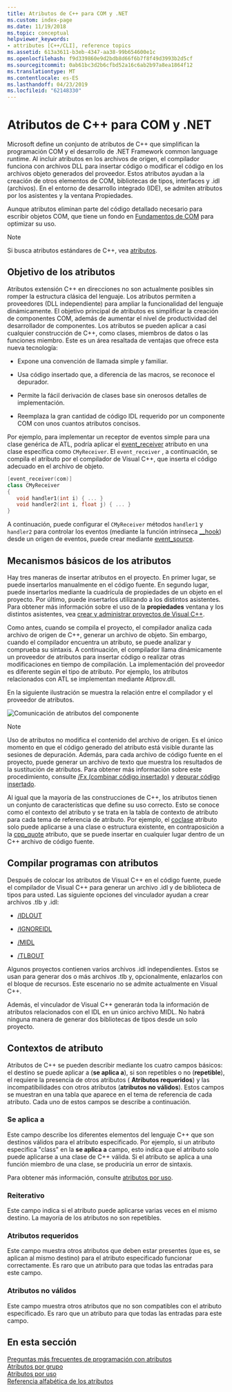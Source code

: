 ```yaml
---
title: Atributos de C++ para COM y .NET
ms.custom: index-page
ms.date: 11/19/2018
ms.topic: conceptual
helpviewer_keywords:
- attributes [C++/CLI], reference topics
ms.assetid: 613a3611-b3eb-4347-aa38-99b654600e1c
ms.openlocfilehash: f9d339860e9d2bdb8d66f6b7f8f49d3993b2d5cf
ms.sourcegitcommit: 0ab61bc3d2b6cfbd52a16c6ab2b97a8ea1864f12
ms.translationtype: MT
ms.contentlocale: es-ES
ms.lasthandoff: 04/23/2019
ms.locfileid: "62148330"
---
```

# <a name="c-attributes-for-com-and-net"></a>Atributos de C++ para COM y .NET

Microsoft define un conjunto de atributos de C++ que simplifican la programación COM y el desarrollo de .NET Framework common language runtime. Al incluir atributos en los archivos de origen, el compilador funciona con archivos DLL para insertar código o modificar el código en los archivos objeto generados del proveedor. Estos atributos ayudan a la creación de otros elementos de COM, bibliotecas de tipos, interfaces y .idl (archivos). En el entorno de desarrollo integrado (IDE), se admiten atributos por los asistentes y la ventana Propiedades.

Aunque atributos eliminan parte del código detallado necesario para escribir objetos COM, que tiene un fondo en [Fundamentos de COM](/windows/desktop/com/the-component-object-model) para optimizar su uso.

> [!NOTE]
> Si busca atributos estándares de C++, vea [atributos](../../cpp/attributes.md).

## <a name="purpose-of-attributes"></a>Objetivo de los atributos

Atributos extensión C++ en direcciones no son actualmente posibles sin romper la estructura clásica del lenguaje. Los atributos permiten a proveedores (DLL independiente) para ampliar la funcionalidad del lenguaje dinámicamente. El objetivo principal de atributos es simplificar la creación de componentes COM, además de aumentar el nivel de productividad del desarrollador de componentes. Los atributos se pueden aplicar a casi cualquier construcción de C++, como clases, miembros de datos o las funciones miembro. Este es un área resaltada de ventajas que ofrece esta nueva tecnología:

- Expone una convención de llamada simple y familiar.

- Usa código insertado que, a diferencia de las macros, se reconoce el depurador.

- Permite la fácil derivación de clases base sin onerosos detalles de implementación.

- Reemplaza la gran cantidad de código IDL requerido por un componente COM con unos cuantos atributos concisos.

Por ejemplo, para implementar un receptor de eventos simple para una clase genérica de ATL, podría aplicar el [event_receiver](event-receiver.md) atributo en una clase específica como `CMyReceiver`. El `event_receiver` , a continuación, se compila el atributo por el compilador de Visual C++, que inserta el código adecuado en el archivo de objeto.

```cpp
[event_receiver(com)]
class CMyReceiver
{
   void handler1(int i) { ... }
   void handler2(int i, float j) { ... }
}
```

A continuación, puede configurar el `CMyReceiver` métodos `handler1` y `handler2` para controlar los eventos (mediante la función intrínseca [__hook](../../cpp/hook.md)) desde un origen de eventos, puede crear mediante [event_source](event-source.md).

## <a name="basic-mechanics-of-attributes"></a>Mecanismos básicos de los atributos

Hay tres maneras de insertar atributos en el proyecto. En primer lugar, se puede insertarlos manualmente en el código fuente. En segundo lugar, puede insertarlos mediante la cuadrícula de propiedades de un objeto en el proyecto. Por último, puede insertarlos utilizando a los distintos asistentes. Para obtener más información sobre el uso de la **propiedades** ventana y los distintos asistentes, vea [crear y administrar proyectos de Visual C++](../../build/creating-and-managing-visual-cpp-projects.md).

Como antes, cuando se compila el proyecto, el compilador analiza cada archivo de origen de C++, generar un archivo de objeto. Sin embargo, cuando el compilador encuentra un atributo, se puede analizar y comprueba su sintaxis. A continuación, el compilador llama dinámicamente un proveedor de atributos para insertar código o realizar otras modificaciones en tiempo de compilación. La implementación del proveedor es diferente según el tipo de atributo. Por ejemplo, los atributos relacionados con ATL se implementan mediante Atlprov.dll.

En la siguiente ilustración se muestra la relación entre el compilador y el proveedor de atributos.

![Comunicación de atributos del componente](../media/vccompattrcomm.gif "comunicación de atributos de componente")

> [!NOTE]
> Uso de atributos no modifica el contenido del archivo de origen. Es el único momento en que el código generado del atributo está visible durante las sesiones de depuración. Además, para cada archivo de código fuente en el proyecto, puede generar un archivo de texto que muestra los resultados de la sustitución de atributos. Para obtener más información sobre este procedimiento, consulte [/Fx (combinar código insertado)](../../build/reference/fx-merge-injected-code.md) y [depurar código insertado](/visualstudio/debugger/how-to-debug-injected-code).

Al igual que la mayoría de las construcciones de C++, los atributos tienen un conjunto de características que define su uso correcto. Esto se conoce como el contexto del atributo y se trata en la tabla de contexto de atributo para cada tema de referencia de atributo. Por ejemplo, el [coclase](coclass.md) atributo solo puede aplicarse a una clase o estructura existente, en contraposición a la [cpp_quote](cpp-quote.md) atributo, que se puede insertar en cualquier lugar dentro de un C++ archivo de código fuente.

## <a name="building-an-attributed-program"></a>Compilar programas con atributos

Después de colocar los atributos de Visual C++ en el código fuente, puede el compilador de Visual C++ para generar un archivo .idl y de biblioteca de tipos para usted. Las siguiente opciones del vinculador ayudan a crear archivos .tlb y .idl:

- [/IDLOUT](../../build/reference/idlout-name-midl-output-files.md)

- [/IGNOREIDL](../../build/reference/ignoreidl-don-t-process-attributes-into-midl.md)

- [/MIDL](../../build/reference/midl-specify-midl-command-line-options.md)

- [/TLBOUT](../../build/reference/tlbout-name-dot-tlb-file.md)

Algunos proyectos contienen varios archivos .idl independientes. Estos se usan para generar dos o más archivos .tlb y, opcionalmente, enlazarlos con el bloque de recursos. Este escenario no se admite actualmente en Visual C++.

Además, el vinculador de Visual C++ generarán toda la información de atributos relacionados con el IDL en un único archivo MIDL. No habrá ninguna manera de generar dos bibliotecas de tipos desde un solo proyecto.

## <a name="contexts"></a> Contextos de atributo

Atributos de C++ se pueden describir mediante los cuatro campos básicos: el destino se puede aplicar a (**se aplica a**), si son repetibles o no (**repetible**), el requiere la presencia de otros atributos ( **Atributos requeridos**) y las incompatibilidades con otros atributos (**atributos no válidos**). Estos campos se muestran en una tabla que aparece en el tema de referencia de cada atributo. Cada uno de estos campos se describe a continuación.

### <a name="applies-to"></a>Se aplica a

Este campo describe los diferentes elementos del lenguaje C++ que son destinos válidos para el atributo especificado. Por ejemplo, si un atributo especifica "class" en la **se aplica a** campo, esto indica que el atributo solo puede aplicarse a una clase de C++ válida. Si el atributo se aplica a una función miembro de una clase, se produciría un error de sintaxis.

Para obtener más información, consulte [atributos por uso](attributes-by-usage.md).

### <a name="repeatable"></a>Reiterativo

Este campo indica si el atributo puede aplicarse varias veces en el mismo destino. La mayoría de los atributos no son repetibles.

### <a name="required-attributes"></a>Atributos requeridos

Este campo muestra otros atributos que deben estar presentes (que es, se aplican al mismo destino) para el atributo especificado funcionar correctamente. Es raro que un atributo para que todas las entradas para este campo.

### <a name="invalid-attributes"></a>Atributos no válidos

Este campo muestra otros atributos que no son compatibles con el atributo especificado. Es raro que un atributo para que todas las entradas para este campo.

## <a name="in-this-section"></a>En esta sección

[Preguntas más frecuentes de programación con atributos](attribute-programming-faq.md)<br/>
[Atributos por grupo](attributes-by-group.md)<br/>
[Atributos por uso](attributes-by-usage.md)<br/>
[Referencia alfabética de los atributos](attributes-alphabetical-reference.md)